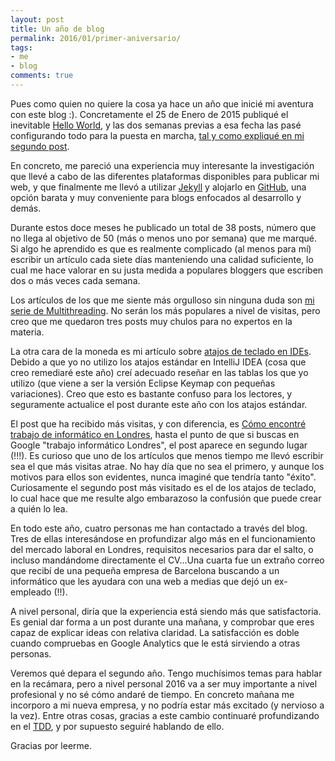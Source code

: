 ```yaml
---
layout: post
title: Un año de blog
permalink: 2016/01/primer-aniversario/
tags:
- me
- blog
comments: true
---
```


Pues como quien no quiere la cosa ya hace un año que inicié mi aventura con este blog :). Concretamente el 25 de Enero de 2015 publiqué el inevitable [Hello World](/2015/01/hello-world), y las dos semanas previas a esa fecha las pasé configurando todo para la puesta en marcha, [tal y como expliqué en mi segundo post](/2015/01/como-hice-el-blog).

En concreto, me pareció una experiencia muy interesante la investigación que llevé a cabo de las diferentes plataformas disponibles para publicar mi web, y que finalmente me llevó a utilizar [Jekyll](https://jekyllrb.com/) y alojarlo en [GitHub](https://github.com/), una opción barata y muy conveniente para blogs enfocados al desarrollo y demás.

<!--break-->

Durante estos doce meses he publicado un total de 38 posts, número que no llega al objetivo de 50 (más o menos uno por semana) que me marqué. Si algo he aprendido es que es realmente complicado (al menos para mí) escribir un artículo cada siete días manteniendo una calidad suficiente, lo cual me hace valorar en su justa medida a populares bloggers que escriben dos o más veces cada semana.

Los artículos de los que me siente más orgulloso sin ninguna duda son [mi serie de Multithreading](/2015/05/multithreading-1). No serán los más populares a nivel de visitas, pero creo que me quedaron tres posts muy chulos para no expertos en la materia.

La otra cara de la moneda es mi artículo sobre [atajos de teclado en IDEs](/2015/02/atajos-teclado-ide). Debido a que yo no utilizo los atajos estándar en IntelliJ IDEA (cosa que creo remediaré este año) creí adecuado reseñar en las tablas los que yo utilizo (que viene a ser la versión Eclipse Keymap con pequeñas variaciones). Creo que esto es bastante confuso para los lectores, y seguramente actualice el post durante este año con los atajos estándar.

El post que ha recibido más visitas, y con diferencia, es [Cómo encontré trabajo de informático en Londres](/2015/04/trabajo-londres), hasta el punto de que si buscas en Google "trabajo informático Londres", el post aparece en segundo lugar (!!!). Es curioso que uno de los artículos que menos tiempo me llevó escribir sea el que más visitas atrae. No hay día que no sea el primero, y aunque los motivos para ellos son evidentes, nunca imaginé que tendría tanto "éxito". Curiosamente el segundo post más visitado es el de los atajos de teclado, lo cual hace que me resulte algo embarazoso la confusión que puede crear a quién lo lea.

En todo este año, cuatro personas me han contactado a través del blog. Tres de ellas interesándose en profundizar algo más en el funcionamiento del mercado laboral en Londres, requisitos necesarios para dar el salto, o incluso mandándome directamente el CV...Una cuarta fue un extraño correo que recibí de una pequeña empresa de Barcelona buscando a un informático que les ayudara con una web a medias que dejó un ex-empleado (!!).

A nivel personal, diría que la experiencia está siendo más que satisfactoria. Es genial dar forma a un post durante una mañana, y comprobar que eres capaz de explicar ideas con relativa claridad. La satisfacción es doble cuando compruebas en Google Analytics que le está sirviendo a otras personas.

Veremos qué depara el segundo año. Tengo muchísimos temas para hablar en la recámara, pero a nivel personal 2016 va a ser muy importante a nivel profesional y no sé cómo andaré de tiempo. En concreto mañana me incorporo a mi nueva empresa, y no podría estar más excitado (y nervioso a la vez). Entre otras cosas, gracias a este cambio continuaré profundizando en el [TDD](/2015/08/primera-experiencia-tdd), y por supuesto seguiré hablando de ello.

Gracias por leerme.
